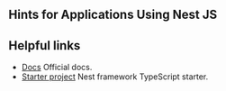 ## Hints for Applications Using Nest JS

## Helpful links
* [Docs][101] Official docs.
* [Starter project][102] Nest framework TypeScript starter.

[101]: https://docs.nestjs.com/
[102]: https://github.com/nestjs/typescript-starter
